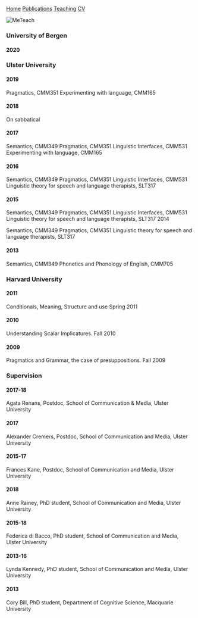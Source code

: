 <a href="https://jacoporomoli.github.io/Home/">Home</a>
<a href="https://jacoporomoli.github.io/Publications">Publications</a>
<a href="https://jacoporomoli.github.io/Teaching">Teaching</a>
<a href="https://jacoporomoli.github.io/CV/">CV</a>

![MeTeach](https://user-images.githubusercontent.com/22214308/87099940-f9097c80-c242-11ea-89de-b03d6f96ca80.png)

### University of Bergen
#### 2020
<a href="http://www.jacoporomoli.com/resources/" target="_blank"><ENG343 Meaning in Conversation></a>

### Ulster University
#### 2019

Pragmatics, CMM351
Experimenting with language, CMM165
#### 2018

On sabbatical
#### 2017

Semantics, CMM349
Pragmatics, CMM351
Linguistic Interfaces, CMM531
Experimenting with language, CMM165
#### 2016

Semantics, CMM349
Pragmatics, CMM351
Linguistic Interfaces, CMM531
Linguistic theory for speech and language therapists, SLT317
#### 2015

Semantics, CMM349
Pragmatics, CMM351
Linguistic Interfaces, CMM531
Linguistic theory for speech and language therapists, SLT317
2014

Semantics, CMM349
Pragmatics, CMM351
Linguistic theory for speech and language therapists, SLT317
#### 2013

Semantics, CMM349
Phonetics and Phonology of English, CMM705
### Harvard University

#### 2011

Conditionals, Meaning, Structure and use Spring 2011
#### 2010

Understanding Scalar Implicatures. Fall 2010
#### 2009

Pragmatics and Grammar, the case of presuppositions. Fall 2009
### Supervision

#### 2017-18

Agata Renans, Postdoc, School of Communication & Media, Ulster University
#### 2017

Alexander Cremers, Postdoc, School of Communication and Media, Ulster University
#### 2015-17

Frances Kane, Postdoc, School of Communication and Media, Ulster University
#### 2018

Anne Rainey, PhD student, School of Communication and Media, Ulster University
#### 2015-18

Federica di Bacco, PhD student, School of Communication and Media, Ulster University
#### 2013-16

Lynda Kennedy, PhD student, School of Communication and Media, Ulster University
#### 2013

Cory Bill, PhD student, Department of Cognitive Science, Macquarie University
